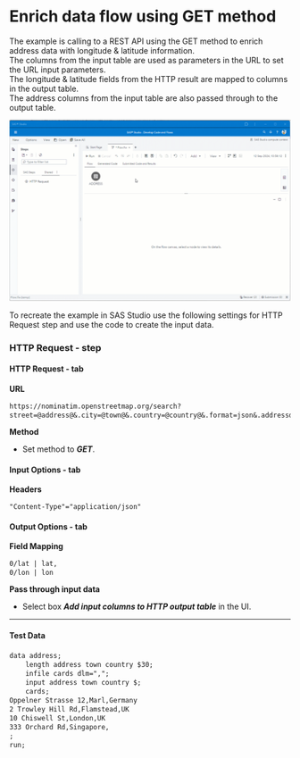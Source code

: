 # Enrich data flow using GET method
The example is calling to a REST API using the GET method to enrich address data with longitude & latitude information.<br>
The columns from the input table are used as parameters in the URL to set the URL input parameters.<br>
The longitude & latitude fields from the HTTP result are mapped to columns in the output table.<br>
The address columns from the input table are also passed through to the output table.

![](../../img/HTTPRequest_ex3.gif)

To recreate the example in SAS Studio use the following settings for HTTP Request step and use the code to create the input data.

### HTTP Request - step
#### HTTP Request - tab
**URL**
```
https://nominatim.openstreetmap.org/search?street=@address@&.city=@town@&.country=@country@&.format=json&.addressdetails=1&.limit=1
```
**Method**<br>
* Set method to ***GET***.

#### Input Options - tab
**Headers**
```
"Content-Type"="application/json"
```

#### Output Options - tab
**Field Mapping**
```
0/lat | lat,
0/lon | lon
```
**Pass through input data**
* Select box ***Add input columns to HTTP output table*** in the UI.

---

#### Test Data
```
data address;
	length address town country $30;
	infile cards dlm=",";
	input address town country $;
	cards;
Oppelner Strasse 12,Marl,Germany
2 Trowley Hill Rd,Flamstead,UK
10 Chiswell St,London,UK
333 Orchard Rd,Singapore,
;
run;
```

